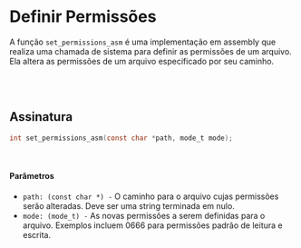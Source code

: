 # Definir Permissões
A função `set_permissions_asm` é uma implementação em assembly que realiza uma chamada de sistema para definir as permissões de um arquivo. Ela altera as permissões de um arquivo especificado por seu caminho.

<br><br>

## Assinatura
```c
int set_permissions_asm(const char *path, mode_t mode);
```

<br>

#### Parâmetros
- `path: (const char *) -` O caminho para o arquivo cujas permissões serão alteradas. Deve ser uma string terminada em nulo.
- `mode: (mode_t) -` As novas permissões a serem definidas para o arquivo. Exemplos incluem 0666 para permissões padrão de leitura e escrita.